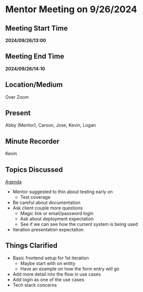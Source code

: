 # Mentor Meeting on 9/26/2024

## Meeting Start Time

**2024/09/26/13:00**

## Meeting End Time

**2024/09/26/14:10**

## Location/Medium

Over Zoom

## Present

Abby (Mentor), Carson, Jose, Kevin, Logan

## Minute Recorder

Kevin

## Topics Discussed

[Agenda](../../AuxiliaryFiles/Agendas/2024-09-26.md)
- Mentor suggested to thin about testing early on
  - Test coverage
- Be careful about documentation
- Ask client couple more questions
  - Magic link or email/password login
  - Ask about deployment expectation
  - See if we can see how the current system is being used
- Iteration presentation expectation 

## Things Clarified

- Basic frontend setup for 1st iteration
  - Maybe start with on entity
  - Have an example on how the form entry will go
- Add more detail into the flow in use cases
- Add login as one of the use cases
- Tech stack concerns
